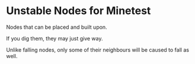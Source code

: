 # Unstable Nodes for Minetest

Nodes that can be placed and built upon.

If you dig them, they may just give way.

Unlike falling nodes, only some of their neighbours will be caused to fall as well.
